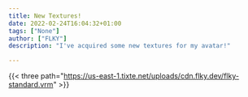 ```yaml
---
title: New Textures!
date: 2022-02-24T16:04:32+01:00
tags: ["None"]
author: ["FLKY"]
description: "I've acquired some new textures for my avatar!"

---
```


{{< three path="https://us-east-1.tixte.net/uploads/cdn.flky.dev/flky-standard.vrm" >}}
